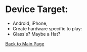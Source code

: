 # Device Target:
- Android, iPhone, 
- Create hardware specific to play: 
- Glass's? Maybe a Hat? 

[Back to Main Page](../README.md)